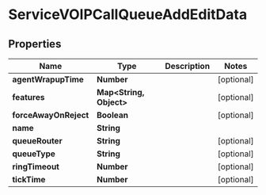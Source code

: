 

# ServiceVOIPCallQueueAddEditData


## Properties

| Name | Type | Description | Notes |
|------------ | ------------- | ------------- | -------------|
|**agentWrapupTime** | **Number** |  |  [optional] |
|**features** | **Map&lt;String, Object&gt;** |  |  [optional] |
|**forceAwayOnReject** | **Boolean** |  |  [optional] |
|**name** | **String** |  |  |
|**queueRouter** | **String** |  |  [optional] |
|**queueType** | **String** |  |  [optional] |
|**ringTimeout** | **Number** |  |  [optional] |
|**tickTime** | **Number** |  |  [optional] |



